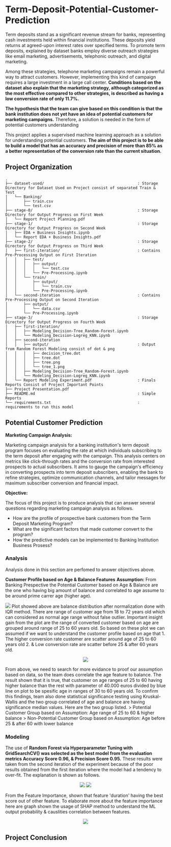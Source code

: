 # Term-Deposit-Potential-Customer-Prediction
Term deposits stand as a significant revenue stream for banks, representing cash investments held within financial institutions. These deposits yield returns at agreed-upon interest rates over specified terms. To promote term deposits, explained by dataset banks employ diverse outreach strategies like email marketing, advertisements, telephonic outreach, and digital marketing.

Among these strategies, telephone marketing campaigns remain a powerful way to attract customers. However, implementing this kind of campaign requires a large investment in a large call center. **Conditions based on the dataset also explain that the marketing strategy, although categorized as the most effective compared to other strategies, is described as having a low conversion rate of only 11.7%.**

**The hypothesis that the team can give based on this condition is that the bank institution does not yet have an idea of potential customers for marketing campaigns.** Therefore, a solution is needed in the form of potential customers understanding

This project applies a supervised machine learning approach as a solution for understanding potential customers. **The aim of this project is to be able to build a model that has an accuracy and precision of more than 85% as a better representation of the conversion rate than the current situation.**

## Project Organization
```
.
├── dataset-used/                                         : Storage Directory for Dataset Used on Project consist of separated Train & Test
│   └── Banking/
│       ├── train.csv
│       └── test.csv
├── stage-0/                                              : Storage Directory for Output Progress on First Week  
│   └── Report Project Planning.pdf
├── stage-1/                                              : Storage Directory for Output Progress on Second Week
│   ├── EDA + Business Insights.ipynb
│   └── Report EDA + Business Insights.pdf
├── stage-2/                                              : Storage Directory for Output Progress on Third Week
│   ├── first-iteration/                                  : Contains Pre-Processing Output on First Iteration
│   │   ├── test/
│   │   │   ├── output/
│   │   │   │   └── test.csv
│   │   │   └── Pre-Processing.ipynb
│   │   └── train/
│   │       ├── output/
│   │       │   └── train.csv
│   │       └── Pre-Processing.ipynb
│   └── second-iteration                                  : Contains Pre-Processing Output on Second Iteration
│       ├── output/
│       │   └── data.csv
│       └── Pre-Processing.ipynb
├── stage-3/                                              : Storage Directory for Output Progress on Fourth Week
│   ├── first-iteration/
│   │   ├── Modeling_Decision-Tree_Random-Forest.ipynb
│   │   └── Modeling_Decision-Logreg_KNN.ipynb
│   ├── second-iteration
│   │   ├── output/                                       : Output from Random Forest Modeling consist of dot & png
│   │   │   ├── decision_tree.dot
│   │   │   ├── tree.dot
│   │   │   ├── tree.png
│   │   │   └── tree_1.png
│   │   ├── Modeling_Decision-Tree_Random-Forest.ipynb
│   │   └── Modeling_Decision-Logreg_KNN.ipynb
│   └── Report Modeling Experiment.pdf                    : Finals Reports Consist of Project Important Points
├── Project Presentation.pdf
├── README.md                                             : Simple Reports
└── requirements.txt                                      : requirements to run this model  

```

## Potential Customer Prediction

**Marketing Campaign Analysis:**

Marketing campaign analysis for a banking institution's term deposit program focuses on evaluating the rate at which individuals subscribing to the term deposit after engaging with the campaign. This analysis centers on metrics like click-through rates and the conversion rate from interested prospects to actual subscribers. It aims to gauge the campaign's efficiency in converting prospects into term deposit subscribers, enabling the bank to refine strategies, optimize communication channels, and tailor messages for maximum subscriber conversion and financial impact.

**Objective:**

The focus of this project is to produce analysis that can answer several questions regarding marketing campaign analysis as follows.
- How are the profile of prospective bank customers from the Term Deposit Marketing Program?
- What are the significant factors that made customer convert to the program?
- How the predictive models can be implemented to Banking Institution Business Prosess?

### Analysis
Analysis done in this section are perfomed to answer objectives above.

**Customer Profile based on Age & Balance Features**
**Assumption:**
From Banking Prespective the Potential Customer based on Age & Balance are the one who having big amount of balance and correlated to age assume to be around prime carrer age (higher age).

<img src='https://github.com/bagusatya08/Term-Deposit-Potential-Customer-Prediction/blob/main/images/age%20distribution.png'>
Plot showed above are balance distribution after normalization done with IQR method. There are range of customer age from 18 to 72 years old which can considered as normal age range without false outlier. Important insight gain from the plot are the range of converted customer based on age are grouped around range of 25 to 60 years old. So based on these plot we can assumed if we want to understand the customer profile based on age that
1. The higher conversion rate customer are scatter around age of 25 to 60 years old
2. & Low conversion rate are scatter before 25 & after 60 years old.

<p align="center">
<img src='https://github.com/bagusatya08/Term-Deposit-Potential-Customer-Prediction/blob/main/images/age%20correllated%20to%20balance.png'>
<p>
From above, we need to search for more evidance to proof our assumption based on data, so the team does correlate the age feature to balance. The result shown that it is true, that customer on age ranges of 25 to 60 having higher balance than the rest with parameter of 40.000 euros divided by blue line on plot to be spesific age in ranges of 30 to 60 years old. To confirm this findings, team also done statistical significance testing using Kruskal-Wallis and the two group correlated of age and balance are having significance median values. Here are the two group listed.
> Potential Customer Group based on Assumption: Age range of 25 to 60 & higher balance
> Non-Potential Customer Group based on Assumption: Age before 25 & after 60 with lower balance

### Modeling
The use of **Random Forest via Hyperparameter Tuning with GridSearchCV() was selected as the best model from the evaluation metrics Accuracy Score 0.96, & Precision Score 0.95.** These results were taken from the second iteration of the experiment because of the poor results obtained from the first iteration where the model had a tendency to over-fit. The explanation is shown as follows.

<p align="center">
<img src='https://github.com/bagusatya08/Term-Deposit-Potential-Customer-Prediction/blob/main/images/confusion%20matrix%20result.png'>
<img src='https://github.com/bagusatya08/Term-Deposit-Potential-Customer-Prediction/blob/main/images/feature%20importance.png'>
</p>

From the Feature Importance, shown that feature 'duration' having the best score out of other feature. To elaborate more about the feature importance here are graph shown the usage of SHAP method to understand the ML output probability & causlities correlation between features.
<p align="center">
<img src='https://github.com/bagusatya08/Term-Deposit-Potential-Customer-Prediction/blob/main/images/confusion%20matrix%20result.png'>
</p>

## Project Conclusion